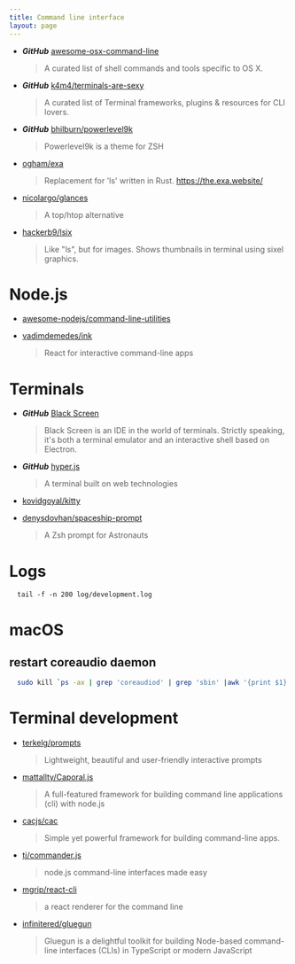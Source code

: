 ```yaml
---
title: Command line interface
layout: page
---
```


- **_GitHub_** [awesome-osx-command-line](https://github.com/herrbischoff/awesome-osx-command-line)

  > A curated list of shell commands and tools specific to OS X.

- **_GitHub_** [k4m4/terminals-are-sexy](https://github.com/k4m4/terminals-are-sexy)

  > A curated list of Terminal frameworks, plugins & resources for CLI lovers.

- **_GitHub_** [bhilburn/powerlevel9k](https://github.com/bhilburn/powerlevel9k)

  > Powerlevel9k is a theme for ZSH

- [ogham/exa](https://github.com/ogham/exa)

  > Replacement for 'ls' written in Rust. https://the.exa.website/

- [nicolargo/glances](https://github.com/nicolargo/glances)

  > A top/htop alternative

- [hackerb9/lsix](https://github.com/hackerb9/lsix)

  > Like "ls", but for images. Shows thumbnails in terminal using sixel graphics.

# Node.js

- [awesome-nodejs/command-line-utilities](https://github.com/sindresorhus/awesome-nodejs#command-line-utilities)

- [vadimdemedes/ink](https://github.com/vadimdemedes/ink)
  > React for interactive command-line apps

# Terminals

- **_GitHub_** [Black Screen](https://github.com/vshatskyi/black-screen)

  > Black Screen is an IDE in the world of terminals. Strictly speaking, it's both a terminal emulator and an interactive shell based on Electron.

- **_GitHub_** [hyper.js](https://github.com/zeit/hyper)

  > A terminal built on web technologies

- [kovidgoyal/kitty](https://github.com/kovidgoyal/kitty)

- [denysdovhan/spaceship-prompt](https://github.com/denysdovhan/spaceship-prompt)
  > A Zsh prompt for Astronauts

# Logs

```
  tail -f -n 200 log/development.log
```

# macOS

## restart coreaudio daemon

```bash
  sudo kill `ps -ax | grep 'coreaudiod' | grep 'sbin' |awk '{print $1}'`
```

# Terminal development

- [terkelg/prompts](https://github.com/terkelg/prompts)

  > Lightweight, beautiful and user-friendly interactive prompts

- [mattallty/Caporal.js](https://github.com/mattallty/Caporal.js)

  > A full-featured framework for building command line applications (cli) with node.js

- [cacjs/cac](https://github.com/cacjs/cac)

  > Simple yet powerful framework for building command-line apps.

- [tj/commander.js](https://github.com/tj/commander.js)

  > node.js command-line interfaces made easy

- [mgrip/react-cli](https://github.com/mgrip/react-cli)

  > a react renderer for the command line

- [infinitered/gluegun](https://github.com/infinitered/gluegun)

  > Gluegun is a delightful toolkit for building Node-based command-line interfaces (CLIs) in TypeScript or modern JavaScript
